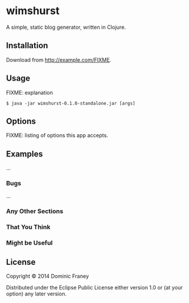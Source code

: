 # wimshurst

A simple, static blog generator, written in Clojure.

## Installation

Download from http://example.com/FIXME.

## Usage

FIXME: explanation

    $ java -jar wimshurst-0.1.0-standalone.jar [args]

## Options

FIXME: listing of options this app accepts.

## Examples

...

### Bugs

...

### Any Other Sections
### That You Think
### Might be Useful

## License

Copyright © 2014 Dominic Franey

Distributed under the Eclipse Public License either version 1.0 or (at
your option) any later version.
